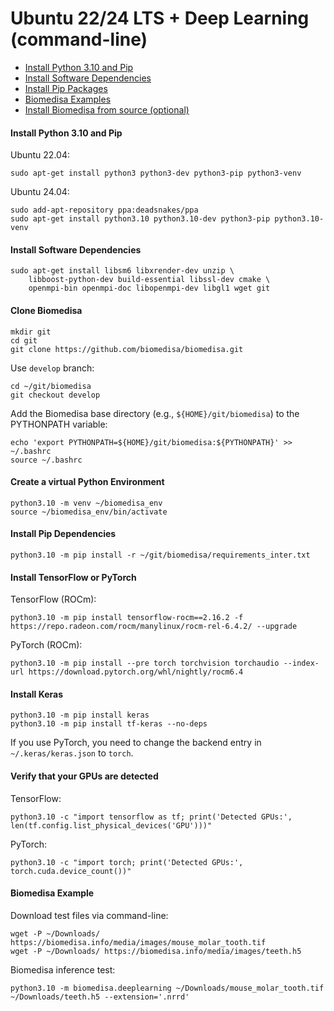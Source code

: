# Ubuntu 22/24 LTS + Deep Learning (command-line)

- [Install Python 3.10 and Pip](#install-python-and-pip)
- [Install Software Dependencies](#install-software-dependencies)
- [Install Pip Packages](#install-pip-packages)
- [Biomedisa Examples](#biomedisa-examples)
- [Install Biomedisa from source (optional)](#install-biomedisa-from-source-optional)

#### Install Python 3.10 and Pip
Ubuntu 22.04:
```
sudo apt-get install python3 python3-dev python3-pip python3-venv
```
Ubuntu 24.04:
```
sudo add-apt-repository ppa:deadsnakes/ppa
sudo apt-get install python3.10 python3.10-dev python3-pip python3.10-venv
```

#### Install Software Dependencies
```
sudo apt-get install libsm6 libxrender-dev unzip \
    libboost-python-dev build-essential libssl-dev cmake \
    openmpi-bin openmpi-doc libopenmpi-dev libgl1 wget git
```

#### Clone Biomedisa
```
mkdir git
cd git
git clone https://github.com/biomedisa/biomedisa.git
```
Use `develop` branch:
```
cd ~/git/biomedisa
git checkout develop
```
Add the Biomedisa base directory (e.g., `${HOME}/git/biomedisa`) to the PYTHONPATH variable:
```
echo 'export PYTHONPATH=${HOME}/git/biomedisa:${PYTHONPATH}' >> ~/.bashrc
source ~/.bashrc
```

#### Create a virtual Python Environment
```
python3.10 -m venv ~/biomedisa_env
source ~/biomedisa_env/bin/activate
```

#### Install Pip Dependencies
```
python3.10 -m pip install -r ~/git/biomedisa/requirements_inter.txt
```

#### Install TensorFlow or PyTorch
TensorFlow (ROCm):
```
python3.10 -m pip install tensorflow-rocm==2.16.2 -f https://repo.radeon.com/rocm/manylinux/rocm-rel-6.4.2/ --upgrade
```
PyTorch (ROCm):
```
python3.10 -m pip install --pre torch torchvision torchaudio --index-url https://download.pytorch.org/whl/nightly/rocm6.4
```

#### Install Keras
```
python3.10 -m pip install keras
python3.10 -m pip install tf-keras --no-deps
```
If you use PyTorch, you need to change the backend entry in `~/.keras/keras.json` to `torch`.

#### Verify that your GPUs are detected
TensorFlow:
```
python3.10 -c "import tensorflow as tf; print('Detected GPUs:', len(tf.config.list_physical_devices('GPU')))"
```
PyTorch:
```
python3.10 -c "import torch; print('Detected GPUs:', torch.cuda.device_count())"
```

#### Biomedisa Example
Download test files via command-line:
```
wget -P ~/Downloads/ https://biomedisa.info/media/images/mouse_molar_tooth.tif
wget -P ~/Downloads/ https://biomedisa.info/media/images/teeth.h5
```
Biomedisa inference test:
```
python3.10 -m biomedisa.deeplearning ~/Downloads/mouse_molar_tooth.tif ~/Downloads/teeth.h5 --extension='.nrrd'
```

